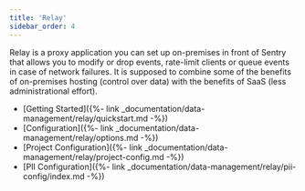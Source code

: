 ```yaml
---
title: 'Relay'
sidebar_order: 4
---
```


Relay is a proxy application you can set up on-premises in front of Sentry that
allows you to modify or drop events, rate-limit clients or queue events in case
of network failures.  It is supposed to combine some of the benefits of on-premises
hosting (control over data) with the benefits of SaaS (less administrational
effort).

-   [Getting Started]({%- link _documentation/data-management/relay/quickstart.md -%})
-   [Configuration]({%- link _documentation/data-management/relay/options.md -%})
-   [Project Configuration]({%- link _documentation/data-management/relay/project-config.md -%})
-   [PII Configuration]({%- link _documentation/data-management/relay/pii-config/index.md -%})
